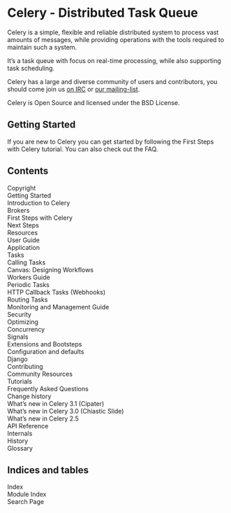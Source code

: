 
# Celery - Distributed Task Queue


Celery is a simple, flexible and reliable distributed system to process vast amounts of messages, while providing operations with the tools required to maintain such a system.  

It’s a task queue with focus on real-time processing, while also supporting task scheduling.

Celery has a large and diverse community of users and contributors, you should come join us [on IRC](http://docs.celeryproject.org/en/latest/getting-started/resources.html#irc-channel) or [our mailing-list](http://docs.celeryproject.org/en/latest/getting-started/resources.html#mailing-list).

Celery is Open Source and licensed under the BSD License.


## Getting Started


If you are new to Celery you can get started by following the First Steps with Celery tutorial.
You can also check out the FAQ.

## Contents

Copyright  
Getting Started  
Introduction to Celery  
Brokers  
First Steps with Celery  
Next Steps  
Resources  
User Guide  
Application  
Tasks  
Calling Tasks  
Canvas: Designing Workflows  
Workers Guide  
Periodic Tasks  
HTTP Callback Tasks (Webhooks)  
Routing Tasks  
Monitoring and Management Guide  
Security  
Optimizing  
Concurrency  
Signals  
Extensions and Bootsteps  
Configuration and defaults  
Django  
Contributing  
Community Resources  
Tutorials  
Frequently Asked Questions  
Change history  
What’s new in Celery 3.1 (Cipater)  
What’s new in Celery 3.0 (Chiastic Slide)  
What’s new in Celery 2.5  
API Reference  
Internals  
History  
Glossary  

## Indices and tables
Index  
Module Index  
Search Page  